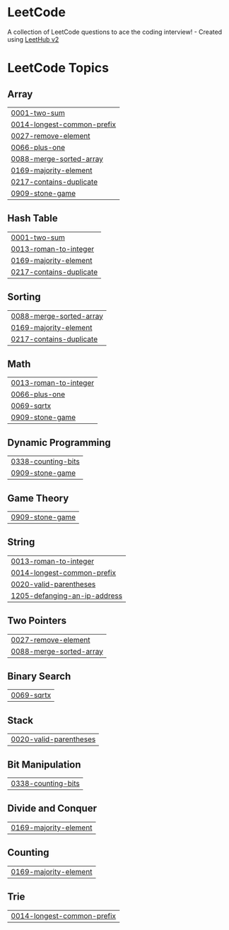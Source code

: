 # LeetCode
A collection of LeetCode questions to ace the coding interview! - Created using [LeetHub v2](https://github.com/arunbhardwaj/LeetHub-2.0)

<!---LeetCode Topics Start-->
# LeetCode Topics
## Array
|  |
| ------- |
| [0001-two-sum](https://github.com/abinjils7/LeetCode/tree/master/0001-two-sum) |
| [0014-longest-common-prefix](https://github.com/abinjils7/LeetCode/tree/master/0014-longest-common-prefix) |
| [0027-remove-element](https://github.com/abinjils7/LeetCode/tree/master/0027-remove-element) |
| [0066-plus-one](https://github.com/abinjils7/LeetCode/tree/master/0066-plus-one) |
| [0088-merge-sorted-array](https://github.com/abinjils7/LeetCode/tree/master/0088-merge-sorted-array) |
| [0169-majority-element](https://github.com/abinjils7/LeetCode/tree/master/0169-majority-element) |
| [0217-contains-duplicate](https://github.com/abinjils7/LeetCode/tree/master/0217-contains-duplicate) |
| [0909-stone-game](https://github.com/abinjils7/LeetCode/tree/master/0909-stone-game) |
## Hash Table
|  |
| ------- |
| [0001-two-sum](https://github.com/abinjils7/LeetCode/tree/master/0001-two-sum) |
| [0013-roman-to-integer](https://github.com/abinjils7/LeetCode/tree/master/0013-roman-to-integer) |
| [0169-majority-element](https://github.com/abinjils7/LeetCode/tree/master/0169-majority-element) |
| [0217-contains-duplicate](https://github.com/abinjils7/LeetCode/tree/master/0217-contains-duplicate) |
## Sorting
|  |
| ------- |
| [0088-merge-sorted-array](https://github.com/abinjils7/LeetCode/tree/master/0088-merge-sorted-array) |
| [0169-majority-element](https://github.com/abinjils7/LeetCode/tree/master/0169-majority-element) |
| [0217-contains-duplicate](https://github.com/abinjils7/LeetCode/tree/master/0217-contains-duplicate) |
## Math
|  |
| ------- |
| [0013-roman-to-integer](https://github.com/abinjils7/LeetCode/tree/master/0013-roman-to-integer) |
| [0066-plus-one](https://github.com/abinjils7/LeetCode/tree/master/0066-plus-one) |
| [0069-sqrtx](https://github.com/abinjils7/LeetCode/tree/master/0069-sqrtx) |
| [0909-stone-game](https://github.com/abinjils7/LeetCode/tree/master/0909-stone-game) |
## Dynamic Programming
|  |
| ------- |
| [0338-counting-bits](https://github.com/abinjils7/LeetCode/tree/master/0338-counting-bits) |
| [0909-stone-game](https://github.com/abinjils7/LeetCode/tree/master/0909-stone-game) |
## Game Theory
|  |
| ------- |
| [0909-stone-game](https://github.com/abinjils7/LeetCode/tree/master/0909-stone-game) |
## String
|  |
| ------- |
| [0013-roman-to-integer](https://github.com/abinjils7/LeetCode/tree/master/0013-roman-to-integer) |
| [0014-longest-common-prefix](https://github.com/abinjils7/LeetCode/tree/master/0014-longest-common-prefix) |
| [0020-valid-parentheses](https://github.com/abinjils7/LeetCode/tree/master/0020-valid-parentheses) |
| [1205-defanging-an-ip-address](https://github.com/abinjils7/LeetCode/tree/master/1205-defanging-an-ip-address) |
## Two Pointers
|  |
| ------- |
| [0027-remove-element](https://github.com/abinjils7/LeetCode/tree/master/0027-remove-element) |
| [0088-merge-sorted-array](https://github.com/abinjils7/LeetCode/tree/master/0088-merge-sorted-array) |
## Binary Search
|  |
| ------- |
| [0069-sqrtx](https://github.com/abinjils7/LeetCode/tree/master/0069-sqrtx) |
## Stack
|  |
| ------- |
| [0020-valid-parentheses](https://github.com/abinjils7/LeetCode/tree/master/0020-valid-parentheses) |
## Bit Manipulation
|  |
| ------- |
| [0338-counting-bits](https://github.com/abinjils7/LeetCode/tree/master/0338-counting-bits) |
## Divide and Conquer
|  |
| ------- |
| [0169-majority-element](https://github.com/abinjils7/LeetCode/tree/master/0169-majority-element) |
## Counting
|  |
| ------- |
| [0169-majority-element](https://github.com/abinjils7/LeetCode/tree/master/0169-majority-element) |
## Trie
|  |
| ------- |
| [0014-longest-common-prefix](https://github.com/abinjils7/LeetCode/tree/master/0014-longest-common-prefix) |
<!---LeetCode Topics End-->